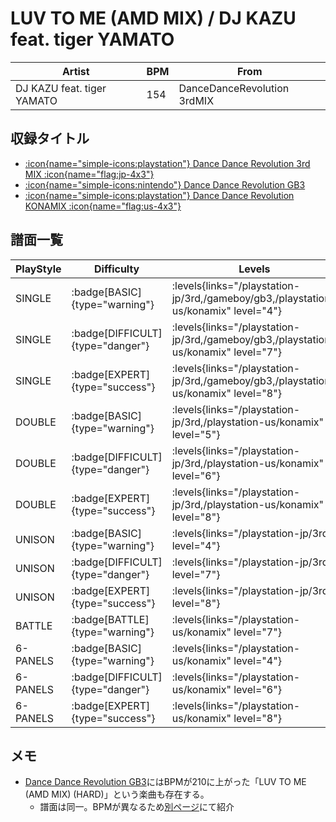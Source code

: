 # LUV TO ME (AMD MIX) / DJ KAZU feat. tiger YAMATO

|Artist|BPM|From|
|------|---|----|
|DJ KAZU feat. tiger YAMATO|154|DanceDanceRevolution 3rdMIX|

## 収録タイトル

- [:icon{name="simple-icons:playstation"} Dance Dance Revolution 3rd MIX :icon{name="flag:jp-4x3"}](/playstation-jp/3rd)
- [:icon{name="simple-icons:nintendo"} Dance Dance Revolution GB3](/gameboy/gb3)
- [:icon{name="simple-icons:playstation"} Dance Dance Revolution KONAMIX :icon{name="flag:us-4x3"}](/playstation-us/konamix)

## 譜面一覧

|PlayStyle|Difficulty|Levels|Notes|Movie|
|---------|----------|------|-----|-----|
|SINGLE| :badge[BASIC]{type="warning"}| :levels{links="/playstation-jp/3rd,/gameboy/gb3,/playstation-us/konamix" level="4"}|203/0||
|SINGLE| :badge[DIFFICULT]{type="danger"}| :levels{links="/playstation-jp/3rd,/gameboy/gb3,/playstation-us/konamix" level="7"}|270/0||
|SINGLE| :badge[EXPERT]{type="success"}| :levels{links="/playstation-jp/3rd,/gameboy/gb3,/playstation-us/konamix" level="8"}|353/0||
|DOUBLE| :badge[BASIC]{type="warning"}| :levels{links="/playstation-jp/3rd,/playstation-us/konamix" level="5"}|217/0||
|DOUBLE| :badge[DIFFICULT]{type="danger"}| :levels{links="/playstation-jp/3rd,/playstation-us/konamix" level="6"}|228/0||
|DOUBLE| :badge[EXPERT]{type="success"}| :levels{links="/playstation-jp/3rd,/playstation-us/konamix" level="8"}|352/0||
|UNISON| :badge[BASIC]{type="warning"}| :levels{links="/playstation-jp/3rd" level="4"}|||
|UNISON| :badge[DIFFICULT]{type="danger"}| :levels{links="/playstation-jp/3rd" level="7"}|||
|UNISON| :badge[EXPERT]{type="success"}| :levels{links="/playstation-jp/3rd" level="8"}|||
|BATTLE| :badge[BATTLE]{type="warning"}| :levels{links="/playstation-us/konamix" level="7"}|||
|6-PANELS| :badge[BASIC]{type="warning"}| :levels{links="/playstation-us/konamix" level="4"}|175/0||
|6-PANELS| :badge[DIFFICULT]{type="danger"}| :levels{links="/playstation-us/konamix" level="6"}|214/0||
|6-PANELS| :badge[EXPERT]{type="success"}| :levels{links="/playstation-us/konamix" level="8"}|351/0||

## メモ

- [Dance Dance Revolution GB3](/gameboy/gb3)にはBPMが210に上がった「LUV TO ME (AMD MIX) (HARD)」という楽曲も存在する。
  - 譜面は同一。BPMが異なるため[別ページ](/gameboy/gb3/luv-to-me-amd-hard)にて紹介
